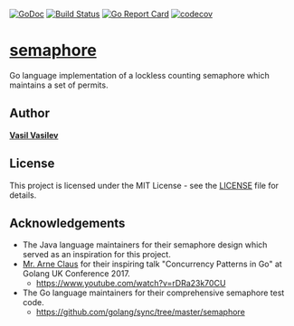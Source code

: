 [![GoDoc](https://godoc.org/github.com/vasilmkd/semaphore?status.svg)](https://godoc.org/github.com/vasilmkd/semaphore)
[![Build Status](https://travis-ci.org/vasilmkd/semaphore.svg?branch=master)](https://travis-ci.org/vasilmkd/semaphore)
[![Go Report Card](https://goreportcard.com/badge/github.com/vasilmkd/semaphore)](https://goreportcard.com/report/github.com/vasilmkd/semaphore)
[![codecov](https://codecov.io/gh/vasilmkd/semaphore/branch/master/graph/badge.svg)](https://codecov.io/gh/vasilmkd/semaphore)

# [semaphore](https://godoc.org/github.com/vasilmkd/semaphore)
Go language implementation of a lockless counting semaphore which maintains a
set of permits.

## Author
[**Vasil Vasilev**](https://github.com/vasilmkd)

## License

This project is licensed under the MIT License - see the [LICENSE](LICENSE)
file for details.

## Acknowledgements
* The Java language maintainers for their semaphore design which served as an
inspiration for this project.
* [Mr. Arne Claus](https://github.com/arnecls) for their inspiring talk
"Concurrency Patterns in Go" at Golang UK Conference 2017.
    - https://www.youtube.com/watch?v=rDRa23k70CU
* The Go language maintainers for their comprehensive semaphore test code.
    - https://github.com/golang/sync/tree/master/semaphore
